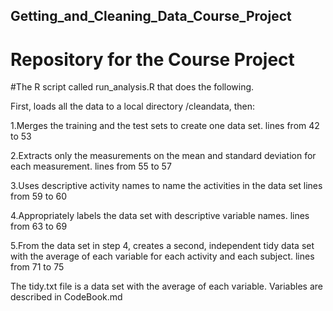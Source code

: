 ## Getting_and_Cleaning_Data_Course_Project
# Repository for the Course Project
#The R script called run_analysis.R that does the following. 

First, loads all the data to a local directory /cleandata, then:

1.Merges the training and the test sets to create one data set.
lines from 42 to 53

2.Extracts only the measurements on the mean and standard deviation for each measurement. 
lines from 55 to 57

3.Uses descriptive activity names to name the activities in the data set
lines from 59 to 60

4.Appropriately labels the data set with descriptive variable names. 
lines from 63 to 69

5.From the data set in step 4, creates a second, independent tidy data set with the average of each variable for each activity and each subject.
lines from 71 to 75

The tidy.txt file is a data set with the average of each variable. Variables are described in CodeBook.md 

